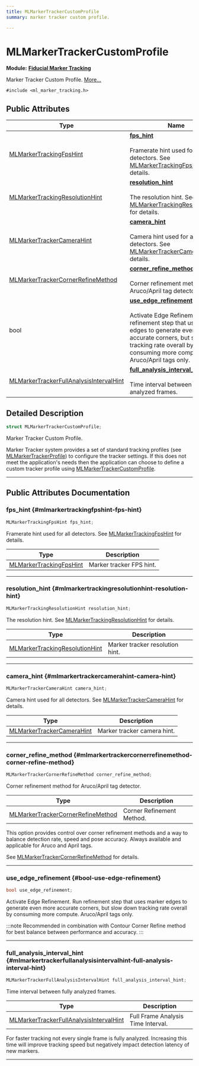 ```yaml
---
title: MLMarkerTrackerCustomProfile
summary: marker tracker custom profile. 

---
```


# MLMarkerTrackerCustomProfile

**Module:** **[Fiducial Marker Tracking](/versioned_docs/version-31-Aug-2023/api-ref/api/Modules/group___marker_tracking/group___marker_tracking.md)**



Marker Tracker Custom Profile.  [More...](#detailed-description)


`#include <ml_marker_tracking.h>`

## Public Attributes

| Type           | Name           |
| -------------- | -------------- |
| [MLMarkerTrackingFpsHint](/versioned_docs/version-31-Aug-2023/api-ref/api/Modules/group___marker_tracking/group___marker_tracking.md#enums-mlmarkertrackingfpshint) | **[fps_hint](/versioned_docs/version-31-Aug-2023/api-ref/api/Modules/group___marker_tracking/struct_m_l_marker_tracker_custom_profile.md#mlmarkertrackingfpshint-fps-hint)** <br></br>Framerate hint used for all detectors. See [MLMarkerTrackingFpsHint](/versioned_docs/version-31-Aug-2023/api-ref/api/Modules/group___marker_tracking/group___marker_tracking.md#enum-mlmarkertrackingfpshint) for details.  |
| [MLMarkerTrackingResolutionHint](/versioned_docs/version-31-Aug-2023/api-ref/api/Modules/group___marker_tracking/group___marker_tracking.md#enums-mlmarkertrackingresolutionhint) | **[resolution_hint](/versioned_docs/version-31-Aug-2023/api-ref/api/Modules/group___marker_tracking/struct_m_l_marker_tracker_custom_profile.md#mlmarkertrackingresolutionhint-resolution-hint)** <br></br>The resolution hint. See [MLMarkerTrackingResolutionHint](/versioned_docs/version-31-Aug-2023/api-ref/api/Modules/group___marker_tracking/group___marker_tracking.md#enum-mlmarkertrackingresolutionhint) for details.  |
| [MLMarkerTrackerCameraHint](/versioned_docs/version-31-Aug-2023/api-ref/api/Modules/group___marker_tracking/group___marker_tracking.md#enums-mlmarkertrackercamerahint) | **[camera_hint](/versioned_docs/version-31-Aug-2023/api-ref/api/Modules/group___marker_tracking/struct_m_l_marker_tracker_custom_profile.md#mlmarkertrackercamerahint-camera-hint)** <br></br>Camera hint used for all detectors. See [MLMarkerTrackerCameraHint](/versioned_docs/version-31-Aug-2023/api-ref/api/Modules/group___marker_tracking/group___marker_tracking.md#enum-mlmarkertrackercamerahint) for details.  |
| [MLMarkerTrackerCornerRefineMethod](/versioned_docs/version-31-Aug-2023/api-ref/api/Modules/group___marker_tracking/group___marker_tracking.md#enums-mlmarkertrackercornerrefinemethod) | **[corner_refine_method](/versioned_docs/version-31-Aug-2023/api-ref/api/Modules/group___marker_tracking/struct_m_l_marker_tracker_custom_profile.md#mlmarkertrackercornerrefinemethod-corner-refine-method)** <br></br>Corner refinement method for Aruco/April tag detector.  |
| bool | **[use_edge_refinement](/versioned_docs/version-31-Aug-2023/api-ref/api/Modules/group___marker_tracking/struct_m_l_marker_tracker_custom_profile.md#bool-use-edge-refinement)** <br></br>Activate Edge Refinement. Run refinement step that uses marker edges to generate even more accurate corners, but slow down tracking rate overall by consuming more compute. Aruco/April tags only.  |
| [MLMarkerTrackerFullAnalysisIntervalHint](/versioned_docs/version-31-Aug-2023/api-ref/api/Modules/group___marker_tracking/group___marker_tracking.md#enums-mlmarkertrackerfullanalysisintervalhint) | **[full_analysis_interval_hint](/versioned_docs/version-31-Aug-2023/api-ref/api/Modules/group___marker_tracking/struct_m_l_marker_tracker_custom_profile.md#mlmarkertrackerfullanalysisintervalhint-full-analysis-interval-hint)** <br></br>Time interval between fully analyzed frames.  |

## Detailed Description

```cpp
struct MLMarkerTrackerCustomProfile;
```

Marker Tracker Custom Profile. 

Marker Tracker system provides a set of standard tracking profiles (see [MLMarkerTrackerProfile](/versioned_docs/version-31-Aug-2023/api-ref/api/Modules/group___marker_tracking/group___marker_tracking.md#enum-mlmarkertrackerprofile)) to configure the tracker settings. If this does not meet the application's needs then the application can choose to define a custom tracker profile using [MLMarkerTrackerCustomProfile](/versioned_docs/version-31-Aug-2023/api-ref/api/Modules/group___marker_tracking/struct_m_l_marker_tracker_custom_profile.md). 





-----------
## Public Attributes Documentation

### fps_hint {#mlmarkertrackingfpshint-fps-hint}

```cpp
MLMarkerTrackingFpsHint fps_hint;
```

Framerate hint used for all detectors. See [MLMarkerTrackingFpsHint](/versioned_docs/version-31-Aug-2023/api-ref/api/Modules/group___marker_tracking/group___marker_tracking.md#enum-mlmarkertrackingfpshint) for details. 


| Type | Description |
|--|--|
| [MLMarkerTrackingFpsHint](/versioned_docs/version-31-Aug-2023/api-ref/api/Modules/group___marker_tracking/group___marker_tracking.md#enums-mlmarkertrackingfpshint) | Marker tracker FPS hint.  |






-----------

### resolution_hint {#mlmarkertrackingresolutionhint-resolution-hint}

```cpp
MLMarkerTrackingResolutionHint resolution_hint;
```

The resolution hint. See [MLMarkerTrackingResolutionHint](/versioned_docs/version-31-Aug-2023/api-ref/api/Modules/group___marker_tracking/group___marker_tracking.md#enum-mlmarkertrackingresolutionhint) for details. 


| Type | Description |
|--|--|
| [MLMarkerTrackingResolutionHint](/versioned_docs/version-31-Aug-2023/api-ref/api/Modules/group___marker_tracking/group___marker_tracking.md#enums-mlmarkertrackingresolutionhint) | Marker tracker resolution hint.  |






-----------

### camera_hint {#mlmarkertrackercamerahint-camera-hint}

```cpp
MLMarkerTrackerCameraHint camera_hint;
```

Camera hint used for all detectors. See [MLMarkerTrackerCameraHint](/versioned_docs/version-31-Aug-2023/api-ref/api/Modules/group___marker_tracking/group___marker_tracking.md#enum-mlmarkertrackercamerahint) for details. 


| Type | Description |
|--|--|
| [MLMarkerTrackerCameraHint](/versioned_docs/version-31-Aug-2023/api-ref/api/Modules/group___marker_tracking/group___marker_tracking.md#enums-mlmarkertrackercamerahint) | Marker tracker camera hint.  |






-----------

### corner_refine_method {#mlmarkertrackercornerrefinemethod-corner-refine-method}

```cpp
MLMarkerTrackerCornerRefineMethod corner_refine_method;
```

Corner refinement method for Aruco/April tag detector. 


| Type | Description |
|--|--|
| [MLMarkerTrackerCornerRefineMethod](/versioned_docs/version-31-Aug-2023/api-ref/api/Modules/group___marker_tracking/group___marker_tracking.md#enums-mlmarkertrackercornerrefinemethod) | Corner Refinement Method.  |


This option provides control over corner refinement methods and a way to balance detection rate, speed and pose accuracy. Always available and applicable for Aruco and April tags.

See [MLMarkerTrackerCornerRefineMethod](/versioned_docs/version-31-Aug-2023/api-ref/api/Modules/group___marker_tracking/group___marker_tracking.md#enum-mlmarkertrackercornerrefinemethod) for details. 





-----------

### use_edge_refinement {#bool-use-edge-refinement}

```cpp
bool use_edge_refinement;
```

Activate Edge Refinement. Run refinement step that uses marker edges to generate even more accurate corners, but slow down tracking rate overall by consuming more compute. Aruco/April tags only. 



:::note
Recommended in combination with Contour Corner Refine method for best balance between performance and accuracy. 
:::



-----------

### full_analysis_interval_hint {#mlmarkertrackerfullanalysisintervalhint-full-analysis-interval-hint}

```cpp
MLMarkerTrackerFullAnalysisIntervalHint full_analysis_interval_hint;
```

Time interval between fully analyzed frames. 


| Type | Description |
|--|--|
| [MLMarkerTrackerFullAnalysisIntervalHint](/versioned_docs/version-31-Aug-2023/api-ref/api/Modules/group___marker_tracking/group___marker_tracking.md#enums-mlmarkertrackerfullanalysisintervalhint) | Full Frame Analysis Time Interval.  |


For faster tracking not every single frame is fully analyzed. Increasing this time will improve tracking speed but negatively impact detection latency of new markers. 





-----------


